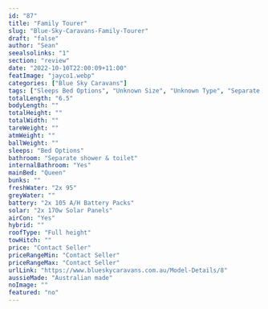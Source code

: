 ```yaml
---
id: "87"
title: "Family Tourer"
slug: "Blue-Sky-Caravans-Family-Tourer"
draft: "false"
author: "Sean"
seealsolinks: "1"
section: "review"
date: "2022-10-10T22:00:09+11:00"
featImage: "jayco1.webp"
categories: ["Blue Sky Caravans"]
tags: ["Sleeps Bed Options", "Unknown Size", "Unknown Type", "Separate shower & toilet", "Full height", "Price Unknown"]
totalLength: "6.5"
bodyLength: ""
totalHeight: ""
totalWidth: ""
tareWeight: ""
atmWeight: ""
ballWeight: ""
sleeps: "Bed Options"
bathroom: "Separate shower & toilet"
internalBathroom: "Yes"
mainBed: "Queen"
bunks: ""
freshWater: "2x 95"
greyWater: ""
battery: "2x 105 A/H Battery Packs"
solar: "2x 170w Solar Panels"
airCon: "Yes"
hybrid: ""
roofType: "Full height"
towHitch: ""
price: "Contact Seller"
priceRangeMin: "Contact Seller"
priceRangeMax: "Contact Seller"
urlLink: "https://www.blueskycaravans.com.au/Model-Details/8"
aussieMade: "Australian made"
noImage: ""
featured: "no"
---
```


